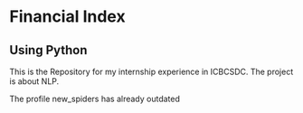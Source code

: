 # Financial Index
## Using Python

This is the Repository for my internship experience in ICBCSDC. The project is about NLP.

The profile new_spiders has already outdated
